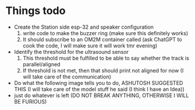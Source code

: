# Things todo

- Create the Station side esp-32 and speaker configuration
  1. write code to make the buzzer ring (make sure this definitely works)
  2. It should subscribe to an OM2M container called (ask ChatGPT to cook the code, I will make sure it will work tmr evening)
- Identify the threshold for the ultrasound sensor
  1. This threshold must be fulfilled to be able to say whether the track is parallel/aligned
  2. If threshold is not met, then that should print not aligned for now (I will take care of the communication)
- Do what the following image tells you to do, ASHUTOSH SUGGESTED THIS (I will take care of the model stuff he said (I think I have an Idea))
- just do whatever is left (DO NOT BREAK ANYTHING, OTHERWISE I WILL BE FURIOUS)
